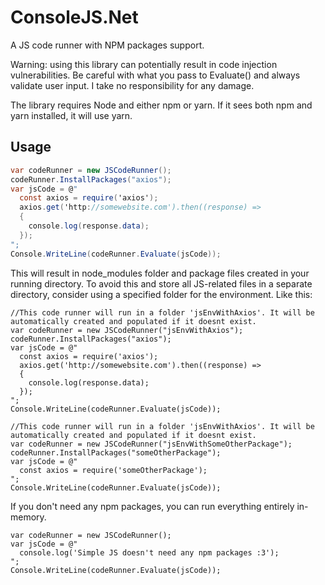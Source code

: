 # ConsoleJS.Net
A JS code runner with NPM packages support.

Warning: using this library can potentially result in code injection vulnerabilities. Be careful with what you pass to Evaluate() and always validate user input.
I take no responsibility for any damage.

The library requires Node and either npm or yarn. If it sees both npm and yarn installed, it will use yarn.

## Usage
```cs
var codeRunner = new JSCodeRunner();
codeRunner.InstallPackages("axios");
var jsCode = @"
  const axios = require('axios');
  axios.get('http://somewebsite.com').then((response) => 
  {
    console.log(response.data);
  });
";
Console.WriteLine(codeRunner.Evaluate(jsCode));
```
This will result in node_modules folder and package files created in your running directory.
To avoid this and store all JS-related files in a separate directory, consider using a specified folder for the environment.
Like this:
```
//This code runner will run in a folder 'jsEnvWithAxios'. It will be automatically created and populated if it doesnt exist.
var codeRunner = new JSCodeRunner("jsEnvWithAxios");
codeRunner.InstallPackages("axios");
var jsCode = @"
  const axios = require('axios');
  axios.get('http://somewebsite.com').then((response) => 
  {
    console.log(response.data);
  });
";
Console.WriteLine(codeRunner.Evaluate(jsCode));

//This code runner will run in a folder 'jsEnvWithAxios'. It will be automatically created and populated if it doesnt exist.
var codeRunner = new JSCodeRunner("jsEnvWithSomeOtherPackage");
codeRunner.InstallPackages("someOtherPackage");
var jsCode = @"
  const axios = require('someOtherPackage');
";
Console.WriteLine(codeRunner.Evaluate(jsCode));
```

If you don't need any npm packages, you can run everything entirely in-memory.
```
var codeRunner = new JSCodeRunner();
var jsCode = @"
  console.log('Simple JS doesn't need any npm packages :3');
";
Console.WriteLine(codeRunner.Evaluate(jsCode));
```
